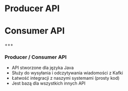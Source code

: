 
# Producer API
# Consumer API

+++
### Producer / Consumer API
* API stworzone dla języka Java
* Służy do wysyłania i odczytywania wiadomości z Kafki
* Łatwość integracji z naszymi systemami (prosty kod)
* Jest bazą dla wszystkich innych API
